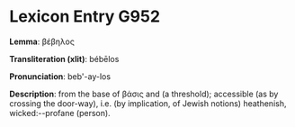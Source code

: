 # Lexicon Entry G952

**Lemma**: βέβηλος

**Transliteration (xlit)**: bébēlos

**Pronunciation**: beb'-ay-los

**Description**:
from the base of βάσις and  (a threshold); accessible (as by crossing the door-way), i.e. (by implication, of Jewish notions) heathenish, wicked:--profane (person).
